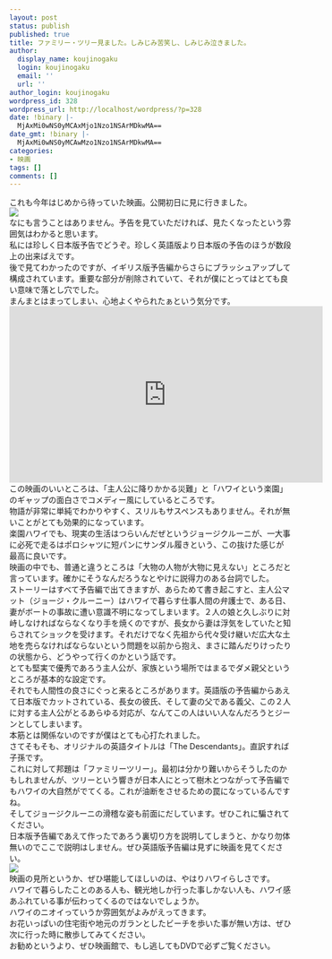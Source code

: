 ```yaml
---
layout: post
status: publish
published: true
title: ファミリー・ツリー見ました。しみじみ苦笑し、しみじみ泣きました。
author:
  display_name: koujinogaku
  login: koujinogaku
  email: ''
  url: ''
author_login: koujinogaku
wordpress_id: 328
wordpress_url: http://localhost/wordpress/?p=328
date: !binary |-
  MjAxMi0wNS0yMCAxMjo1Nzo1NSArMDkwMA==
date_gmt: !binary |-
  MjAxMi0wNS0yMCAwMzo1Nzo1NSArMDkwMA==
categories:
- 映画
tags: []
comments: []
---
```

<p>これも今年はじめから待っていた映画。公開初日に見に行きました。<br />
<a href="http://www.amazon.co.jp/gp/product/4863323778/ref=as_li_ss_il?ie=UTF8&tag=koujinogakuse-22&linkCode=as2&camp=247&creative=7399&creativeASIN=4863323778"><img border="0" src="http://ec2.images-amazon.com/images/I/519TUA%2Bg1wL._SL500_AA300_.jpg" ></a><img src="http://www.assoc-amazon.jp/e/ir?t=koujinogakuse-22&l=as2&o=9&a=4863323778" width="1" height="1" border="0" alt="" style="border:none !important; margin:0px !important;" /><br />
なにも言うことはありません。予告を見ていただければ、見たくなったという雰囲気はわかると思います。<br />
私には珍しく日本版予告でどうぞ。珍しく英語版より日本版の予告のほうが数段上の出来ばえです。<br />
後で見てわかったのですが、イギリス版予告編からさらにブラッシュアップして構成されています。重要な部分が削除されていて、それが僕にとってはとても良い意味で落とし穴でした。<br />
まんまとはまってしまい、心地よくやられたぁという気分です。<br />
<iframe width="560" height="315" src="http://www.youtube.com/embed/Ki_SLFFxiK4" frameborder="0" allowfullscreen></iframe><br />
この映画のいいところは、「主人公に降りかかる災難」と「ハワイという楽園」のギャップの面白さでコメディー風にしているところです。<br />
物語が非常に単純でわかりやすく、スリルもサスペンスもありません。それが無いことがとても効果的になっています。<br />
楽園ハワイでも、現実の生活はつらいんだぜというジョージクルーニが、一大事に必死で走るはポロシャツに短パンにサンダル履きという、この抜けた感じが最高に良いです。<br />
映画の中でも、普通と違うところは「大物の人物が大物に見えない」ところだと言っています。確かにそうなんだろうなとやけに説得力のある台詞でした。<br />
ストーリーはすべて予告編で出てきますが、あらためて書き起こすと、主人公マット（ジョージ・クルーニー）はハワイで暮らす仕事人間の弁護士で、ある日、妻がボートの事故に遭い意識不明になってしまいます。２人の娘と久しぶりに対峙しなければならなくなり手を焼くのですが、長女から妻は浮気をしていたと知らされてショックを受けます。それだけでなく先祖から代々受け継いだ広大な土地を売らなければならないという問題を以前から抱え、まさに踏んだりけったりの状態から、どうやって行くのかという話です。<br />
とても堅実で優秀であろう主人公が、家族という場所ではまるでダメ親父というところが基本的な設定です。<br />
それでも人間性の良さにぐっと来るところがあります。英語版の予告編からあえて日本版でカットされている、長女の彼氏、そして妻の父である義父、この２人に対する主人公がとるあらゆる対応が、なんてこの人はいい人なんだろうとジーンとしてしまいます。<br />
本筋とは関係ないのですが僕はとても心打たれました。<br />
さてそもそも、オリジナルの英語タイトルは「The Descendants」。直訳すれば子孫です。<br />
これに対して邦題は「ファミリーツリー」。最初は分かり難いからそうしたのかもしれませんが、ツリーという響きが日本人にとって樹木とつながって予告編でもハワイの大自然がでてくる。これが油断をさせるための罠になっているんですね。<br />
そしてジョージクルーニの滑稽な姿も前面にだしています。ぜひこれに騙されてください。<br />
日本版予告編であえて作ったであろう裏切り方を説明してしまうと、かなり勿体無いのでここで説明はしません。ぜひ英語版予告編は見ずに映画を見てください。<br />
<img src="http://tc3.search.naver.jp/?/jthumb/http%3A%2F%2Fphilipbloomblog.files.wordpress.com%2F2009%2F04%2Fhaena-beach_-kauai_-hawaii.jpg/r.300x600"><br />
映画の見所というか、ぜひ堪能してほしいのは、やはりハワイらしさです。<br />
ハワイで暮らしたことのある人も、観光地しか行った事しかない人も、ハワイ感あふれている事が伝わってくるのではないでしょうか。<br />
ハワイのニオイっていうか雰囲気がよみがえってきます。<br />
お花いっぱいの住宅街や地元のガランとしたビーチを歩いた事が無い方は、ぜひ次に行った時に散歩してみてください。<br />
お勧めというより、ぜひ映画館で、もし逃してもDVDで必ずご覧ください。</p>
